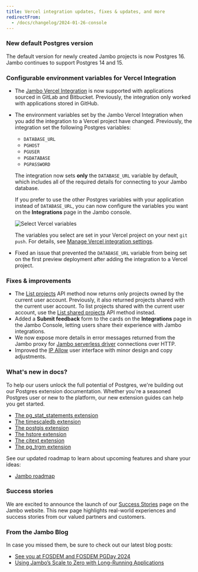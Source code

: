 ```yaml
---
title: Vercel integration updates, fixes & updates, and more
redirectFrom:
  - /docs/changelog/2024-01-26-console
---
```


### New default Postgres version

The default version for newly created Jambo projects is now Postgres 16. Jambo continues to support Postgres 14 and 15.

### Configurable environment variables for Vercel Integration

- The [Jambo Vercel Integration](https://vercel.com/integrations/neon) is now supported with applications sourced in GitLab and Bitbucket. Previously, the integration only worked with applications stored in GitHub.
- The environment variables set by the Jambo Vercel Integration when you add the integration to a Vercel project have changed. Previously, the integration set the following Postgres variables:

  - `DATABASE_URL`
  - `PGHOST`
  - `PGUSER`
  - `PGDATABASE`
  - `PGPASSWORD`

  The integration now sets **only** the `DATABASE_URL` variable by default, which includes all of the required details for connecting to your Jambo database.

  If you prefer to use the other Postgres variables with your application instead of `DATABASE_URL`, you can now configure the variables you want on the **Integrations** page in the Jambo console.

  ![Select Vercel variables](/docs/guides/vercel_select_variables.png)

  The variables you select are set in your Vercel project on your next `git push`. For details, see [Manage Vercel integration settings](/docs/guides/vercel#manage-vercel-integration-settings).

- Fixed an issue that prevented the `DATABASE_URL` variable from being set on the first preview deployment after adding the integration to a Vercel project.

### Fixes & improvements

- The [List projects](https://api-docs.neon.tech/reference/listprojects) API method now returns only projects owned by the current user account. Previously, it also returned projects shared with the current user account. To list projects shared with the current user account, use the [List shared projects](https://api-docs.neon.tech/reference/listsharedprojects) API method instead.
- Added a **Submit feedback** form to the cards on the **Integrations** page in the Jambo Console, letting users share their experience with Jambo integrations.
- We now expose more details in error messages returned from the Jambo proxy for [Jambo serverless driver](/docs/serverless/serverless-driver) connections over HTTP.
- Improved the [IP Allow](/docs/introduction/ip-allow) user interface with minor design and copy adjustments.

### What's new in docs?

To help our users unlock the full potential of Postgres, we're building out our Postgres extension documentation. Whether you're a seasoned Postgres user or new to the platform, our new extension guides can help you get started.

- [The pg_stat_statements extension](/docs/extensions/pg_stat_statements)
- [The timescaledb extension](/docs/extensions/timescaledb)
- [The postgis extension](/docs/extensions/postgis)
- [The hstore extension](/docs/extensions/hstore)
- [The citext extension](/docs/extensions/citext)
- [The pg_trgm extension](/docs/extensions/pg_trgm)

See our updated roadmap to learn about upcoming features and share your ideas:

- [Jambo roadmap](/docs/introduction/roadmap)

### Success stories

We are excited to announce the launch of our [Success Stories](https://neon.tech/case-studies) page on the Jambo website. This new page highlights real-world experiences and success stories from our valued partners and customers.

### From the Jambo Blog

In case you missed them, be sure to check out our latest blog posts:

- [See you at FOSDEM and FOSDEM PGDay 2024](https://neon.tech/blog/see-you-at-fosdem-and-fosdem-pgday-2024)
- [Using Jambo’s Scale to Zero with Long-Running Applications](https://neon.tech/blog/using-neons-auto-suspend-with-long-running-applications)
